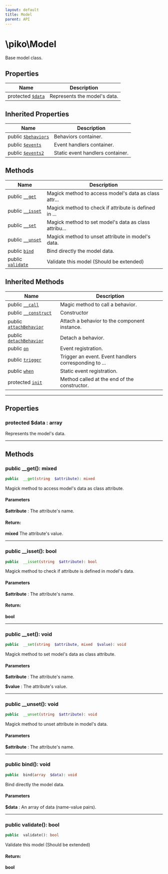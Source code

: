 ```yaml
---
layout: default
title: Model
parent: API
---
```




# \piko\Model

Base model class.








## Properties

| Name | Description |
|------|-------------|
| protected [`$data`](#property_data) | Represents the model&#039;s data.  |

## Inherited Properties

| Name | Description |
|------|-------------|
| public [`$behaviors`](Component.md#property_behaviors) | Behaviors container.  |
| public [`$events`](Component.md#property_events) | Event handlers container.  |
| public [`$events2`](Component.md#property_events2) | Static event handlers container.  |

## Methods

| Name | Description |
|------|-------------|
| public [`__get`](#method___get) | Magick method to access model&#039;s data as class attr... |
| public [`__isset`](#method___isset) | Magick method to check if attribute is defined in ... |
| public [`__set`](#method___set) | Magick method to set model&#039;s data as class attribu... |
| public [`__unset`](#method___unset) | Magick method to unset attribute in model&#039;s data.  |
| public [`bind`](#method_bind) | Bind directly the model data.  |
| public [`validate`](#method_validate) | Validate this model (Should be extended)  |

## Inherited Methods

| Name | Description |
|------|-------------|
| public [`__call`](Component.md#method___call) | Magic method to call a behavior.  |
| public [`__construct`](Component.md#method___construct) | Constructor  |
| public [`attachBehavior`](Component.md#method_attachBehavior) | Attach a behavior to the component instance.  |
| public [`detachBehavior`](Component.md#method_detachBehavior) | Detach a behavior.  |
| public [`on`](Component.md#method_on) | Event registration.  |
| public [`trigger`](Component.md#method_trigger) | Trigger an event. Event handlers corresponding to ... |
| public [`when`](Component.md#method_when) | Static event registration.  |
| protected [`init`](Component.md#method_init) | Method called at the end of the constructor.  |

-----


## Properties


<a name="property_data"></a>
### protected $data : array
Represents the model's data.





-----

## Methods




<a name="method___get"></a>
### public __get(): mixed

```php
public  __get(string  $attribute): mixed
```

Magick method to access model's data as class attribute.



#### Parameters
**$attribute** :
The attribute's name.






#### Return:
**mixed**
The attribute's value.

-----



<a name="method___isset"></a>
### public __isset(): bool

```php
public  __isset(string  $attribute): bool
```

Magick method to check if attribute is defined in model's data.



#### Parameters
**$attribute** :
The attribute's name.






#### Return:
**bool**


-----



<a name="method___set"></a>
### public __set(): void

```php
public  __set(string  $attribute, mixed  $value): void
```

Magick method to set model's data as class attribute.



#### Parameters
**$attribute** :
The attribute's name.

**$value** :
The attribute's value.






-----



<a name="method___unset"></a>
### public __unset(): void

```php
public  __unset(string  $attribute): void
```

Magick method to unset attribute in model's data.



#### Parameters
**$attribute** :
The attribute's name.






-----



<a name="method_bind"></a>
### public bind(): void

```php
public  bind(array  $data): void
```

Bind directly the model data.



#### Parameters
**$data** :
An array of data (name-value pairs).






-----



<a name="method_validate"></a>
### public validate(): bool

```php
public  validate(): bool
```

Validate this model (Should be extended)








#### Return:
**bool**


